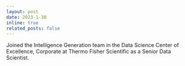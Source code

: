 ```yaml
---
layout: post
date: 2023-1-30 
inline: true
related_posts: false
---
```


Joined the Intelligence Generation team in the Data Science Center of Excellence, Corporate at Thermo Fisher Scientific as a Senior Data Scientist.